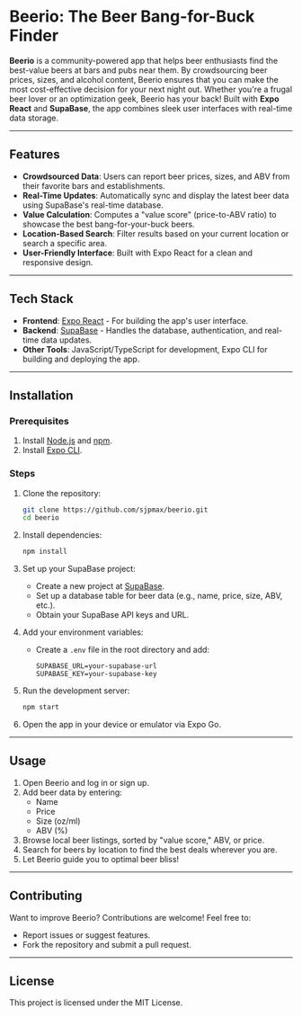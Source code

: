 
# Beerio: The Beer Bang-for-Buck Finder

**Beerio** is a community-powered app that helps beer enthusiasts find the best-value beers at bars and pubs near them. By crowdsourcing beer prices, sizes, and alcohol content, Beerio ensures that you can make the most cost-effective decision for your next night out. Whether you're a frugal beer lover or an optimization geek, Beerio has your back! Built with **Expo React** and **SupaBase**, the app combines sleek user interfaces with real-time data storage.

---

## Features

- **Crowdsourced Data**: Users can report beer prices, sizes, and ABV from their favorite bars and establishments.
- **Real-Time Updates**: Automatically sync and display the latest beer data using SupaBase's real-time database.
- **Value Calculation**: Computes a "value score" (price-to-ABV ratio) to showcase the best bang-for-your-buck beers.
- **Location-Based Search**: Filter results based on your current location or search a specific area.
- **User-Friendly Interface**: Built with Expo React for a clean and responsive design.

---

## Tech Stack

- **Frontend**: [Expo React](https://expo.dev/) - For building the app's user interface.
- **Backend**: [SupaBase](https://supabase.io/) - Handles the database, authentication, and real-time data updates.
- **Other Tools**: JavaScript/TypeScript for development, Expo CLI for building and deploying the app.

---

## Installation

### Prerequisites

1. Install [Node.js](https://nodejs.org/) and [npm](https://www.npmjs.com/).
2. Install [Expo CLI](https://expo.dev/).

### Steps

1. Clone the repository:
   ```bash
   git clone https://github.com/sjpmax/beerio.git
   cd beerio
   ```

2. Install dependencies:
   ```bash
   npm install
   ```

3. Set up your SupaBase project:
   - Create a new project at [SupaBase](https://supabase.io/).
   - Set up a database table for beer data (e.g., name, price, size, ABV, etc.).
   - Obtain your SupaBase API keys and URL.

4. Add your environment variables:
   - Create a `.env` file in the root directory and add:
     ```
     SUPABASE_URL=your-supabase-url
     SUPABASE_KEY=your-supabase-key
     ```

5. Run the development server:
   ```bash
   npm start
   ```

6. Open the app in your device or emulator via Expo Go.

---

## Usage

1. Open Beerio and log in or sign up.
2. Add beer data by entering:
   - Name
   - Price
   - Size (oz/ml)
   - ABV (%)
3. Browse local beer listings, sorted by "value score," ABV, or price.
4. Search for beers by location to find the best deals wherever you are.
5. Let Beerio guide you to optimal beer bliss!

---

## Contributing

Want to improve Beerio? Contributions are welcome! Feel free to:
- Report issues or suggest features.
- Fork the repository and submit a pull request.

---

## License

This project is licensed under the MIT License.

